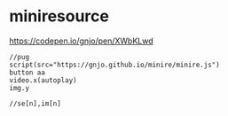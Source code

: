 # miniresource
https://codepen.io/gnjo/pen/XWbKLwd
```
//pug
script(src="https://gnjo.github.io/minire/minire.js")
button aa
video.x(autoplay)
img.y
```
```
//se[n],im[n]

```
